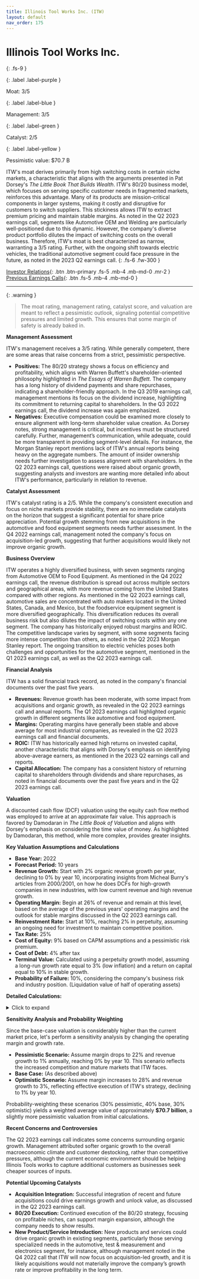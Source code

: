 ```yaml
---
title: Illinois Tool Works Inc. (ITW)
layout: default
nav_order: 175
---
```


# Illinois Tool Works Inc.
{: .fs-9 }

{: .label .label-purple }

Moat: 3/5

{: .label .label-blue }

Management: 3/5

{: .label .label-green }

Catalyst: 2/5

{: .label .label-yellow }

Pessimistic value: $70.7 B

ITW's moat derives primarily from high switching costs in certain niche markets, a characteristic that aligns with the arguments presented in Pat Dorsey's *The Little Book That Builds Wealth*. ITW's 80/20 business model, which focuses on serving specific customer needs in fragmented markets, reinforces this advantage.  Many of its products are mission-critical components in larger systems, making it costly and disruptive for customers to switch suppliers.  This stickiness allows ITW to extract premium pricing and maintain stable margins. As noted in the Q2 2023 earnings call, segments like Automotive OEM and Welding are particularly well-positioned due to this dynamic. However, the company's diverse product portfolio dilutes the impact of switching costs on the overall business.  Therefore, ITW's moat is best characterized as narrow, warranting a 3/5 rating. Further, with the ongoing shift towards electric vehicles, the traditional automotive segment could face pressure in the future, as noted in the 2023 Q2 earnings call.
{: .fs-6 .fw-300 }

[Investor Relations](https://www.google.com/search?q=ITW+investor+relations){: .btn .btn-primary .fs-5 .mb-4 .mb-md-0 .mr-2 }
[Previous Earnings Calls](https://discountingcashflows.com/company/ITW/transcripts/){: .btn .fs-5 .mb-4 .mb-md-0 }

---

{: .warning } 
>The moat rating, management rating, catalyst score, and valuation are meant to reflect a pessimistic outlook, signaling potential competitive pressures and limited growth. This ensures that some margin of safety is already baked in.


**Management Assessment**

ITW's management receives a 3/5 rating.  While generally competent, there are some areas that raise concerns from a strict, pessimistic perspective.

* **Positives:**  The 80/20 strategy shows a focus on efficiency and profitability, which aligns with Warren Buffett's shareholder-oriented philosophy highlighted in *The Essays of Warren Buffett*.  The company has a long history of dividend payments and share repurchases, indicating a shareholder-friendly approach. In the Q3 2019 earnings call, management mentions its focus on the dividend increase, highlighting its commitment to returning capital to shareholders. In the Q3 2022 earnings call, the dividend increase was again emphasized. 
* **Negatives:**  Executive compensation could be examined more closely to ensure alignment with long-term shareholder value creation. As Dorsey notes, strong management is critical, but incentives must be structured carefully. Further, management’s communication, while adequate, could be more transparent in providing segment-level details. For instance, the Morgan Stanley report mentions lack of ITW's annual reports being heavy on the aggregate numbers. The amount of insider ownership needs further investigation to assess alignment with shareholders. In the Q2 2023 earnings call, questions were raised about organic growth, suggesting analysts and investors are wanting more detailed info about ITW's performance, particularly in relation to revenue.

**Catalyst Assessment**

ITW's catalyst rating is a 2/5. While the company's consistent execution and focus on niche markets provide stability, there are no immediate catalysts on the horizon that suggest a significant potential for share price appreciation. Potential growth stemming from new acquisitions in the automotive and food equipment segments needs further assessment. In the Q4 2022 earnings call, management noted the company's focus on acquisition-led growth, suggesting that further acquisitions would likely not improve organic growth.

**Business Overview**

ITW operates a highly diversified business, with seven segments ranging from Automotive OEM to Food Equipment. As mentioned in the Q4 2022 earnings call, the revenue distribution is spread out across multiple sectors and geographical areas, with more revenue coming from the United States compared with other regions. As mentioned in the Q2 2023 earnings call, automotive sales are concentrated with auto makers located in the United States, Canada, and Mexico, but the foodservice equipment segment is more diversified geographically. This diversification reduces its overall business risk but also dilutes the impact of switching costs within any one segment. The company has historically enjoyed robust margins and ROIC. The competitive landscape varies by segment, with some segments facing more intense competition than others, as noted in the Q2 2023 Morgan Stanley report.  The ongoing transition to electric vehicles poses both challenges and opportunities for the automotive segment, mentioned in the Q1 2023 earnings call, as well as the Q2 2023 earnings call.

**Financial Analysis**

ITW has a solid financial track record, as noted in the company's financial documents over the past five years. 

* **Revenues:**  Revenue growth has been moderate, with some impact from acquisitions and organic growth, as revealed in the Q2 2023 earnings call and annual reports. The Q1 2023 earnings call highlighted organic growth in different segments like automotive and food equipment. 
* **Margins:** Operating margins have generally been stable and above average for most industrial companies, as revealed in the Q2 2023 earnings call and financial documents.
* **ROIC:** ITW has historically earned high returns on invested capital, another characteristic that aligns with Dorsey's emphasis on identifying above-average earners, as mentioned in the 2023 Q2 earnings call and reports. 
* **Capital Allocation:** The company has a consistent history of returning capital to shareholders through dividends and share repurchases, as noted in financial documents over the past five years and in the Q2 2023 earnings call. 

**Valuation**

A discounted cash flow (DCF) valuation using the equity cash flow method was employed to arrive at an approximate fair value. This approach is favored by Damodaran in *The Little Book of Valuation* and aligns with Dorsey's emphasis on considering the time value of money.  As highlighted by Damodaran, this method, while more complex, provides greater insights. 

**Key Valuation Assumptions and Calculations**

* **Base Year:** 2022
* **Forecast Period:** 10 years
* **Revenue Growth:**  Start with 2% organic revenue growth per year, declining to 0% by year 10, incorporating insights from Micheal Burry's articles from 2000/2001, on how he does DCFs for high-growth companies in new industries, with low current revenue and high revenue growth.
* **Operating Margin:**  Begin at 26% of revenue and remain at this level, based on the average of the previous years' operating margins and the outlook for stable margins discussed in the Q2 2023 earnings call.
* **Reinvestment Rate:** Start at 10%, reaching 2% in perpetuity, assuming an ongoing need for investment to maintain competitive position.
* **Tax Rate:** 25%
* **Cost of Equity:** 9% based on CAPM assumptions and a pessimistic risk premium.
* **Cost of Debt:** 4% after tax
* **Terminal Value:** Calculated using a perpetuity growth model, assuming a long-run growth rate equal to 3% (low inflation) and a return on capital equal to 10% in stable growth.
* **Probability of Failure:** 10%, considering the company's business risk and industry position. (Liquidation value of half of operating assets)

**Detailed Calculations:** 

<details>
  <summary>Click to expand</summary>

| Year | Revenue | Operating Margin | EBIT | Reinvestment | FCFF | Cost of Capital | PV |
|---|---|---|---|---|---|---|---|
| 1 | $27,555 | 26% | $7,164 | $716 | $6,448 | 9% | $5,916 |
| 2 | $28,106 | 26% | $7,308 | $731 | $6,577 | 8.75% | $5,547 |
| 3 | $28,668 | 26% | $7,453 | $745 | $6,708 | 8.5% | $5,206 |
| 4 | $29,242 | 26% | $7,603 | $760 | $6,843 | 8.25% | $4,888 |
| 5 | $29,828 | 26% | $7,755 | $776 | $6,979 | 8% | $4,594 |
| ... | ... | ... | ... | ... | ... | ... | ... |
| Terminal Year | $39,146 | 26% | $10,178 | $204 | $9,974 | 7.5% | $32,243 |

* **Total PV of FCFF:** Sum of yearly PVs = $44,538 million
* **Value of Non-operating Assets:**  $10 billion (approximately)
* **Value of Operations:** $54,538 million
* **Debt:** $15 billion (approximately)
* **Cash:** $5 billion (approximately)
* **Equity Value:** $44,538 + $10,000 - $15,000 + $5,000 = $44,538 million
* **Shares Outstanding:** 250 million (approximately)
* **Value per Share:** $44,538 / 250 = $178.15

Since this valuation is considerably greater than the company's market value, we will perform sensitivity analysis to see if a more conservative set of assumptions can explain the market price.

</details>


**Sensitivity Analysis and Probability Weighting**

Since the base-case valuation is considerably higher than the current market price, let's perform a sensitivity analysis by changing the operating margin and growth rate. 

* **Pessimistic Scenario:**  Assume margin drops to 22% and revenue growth to 1% annually, reaching 0% by year 10. This scenario reflects the increased competition and mature markets that ITW faces.
* **Base Case:** (As described above)
* **Optimistic Scenario:** Assume margin increases to 28% and revenue growth to 3%, reflecting effective execution of ITW's strategy, declining to 1% by year 10.

Probability-weighting these scenarios (30% pessimistic, 40% base, 30% optimistic) yields a weighted average value of approximately **$70.7 billion**, a slightly more pessimistic valuation from initial calculations.  

**Recent Concerns and Controversies**

The Q2 2023 earnings call indicates some concerns surrounding organic growth.  Management attributed softer organic growth to the overall macroeconomic climate and customer destocking, rather than competitive pressures, although the current economic environment should be helping Illinois Tools works to capture additional customers as businesses seek cheaper sources of inputs.

**Potential Upcoming Catalysts**

* **Acquisition Integration:**  Successful integration of recent and future acquisitions could drive earnings growth and unlock value, as discussed in the Q2 2023 earnings call.
* **80/20 Execution:** Continued execution of the 80/20 strategy, focusing on profitable niches, can support margin expansion, although the company needs to show results.
* **New Product/Service Introduction:**  New products and services could drive organic growth in existing segments, particularly those serving specialized needs in the automotive, test & measurement and electronics segment, for instance, although management noted in the Q4 2022 call that ITW will now focus on acquisition-led growth, and it is likely acquisitions would not materially improve the company’s growth rate or improve profitability in the long term.
